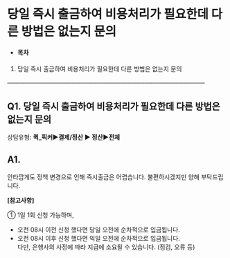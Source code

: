 # 당일 즉시 출금하여 비용처리가 필요한데 다른 방법은 없는지 문의

* #### **목차**

1. 당일 즉시 출금하여 비용처리가 필요한데 다른 방법은 없는지 문의

──────────────────────────────────────────────

**Q1. 당일 즉시 출금하여 비용처리가 필요한데 다른 방법은 없는지 문의**
-------------------------------------------

상담유형: **퀵\_픽커▶결제/정산 ▶ 정산▶전체**

**A1.**
-------

안타깝게도 정책 변경으로 인해 즉시출금은 어렵습니다. 불편하시겠지만 양해 부탁드립니다.

**[참고사항]**

① 1일 1회 신청 가능하며,   
- 오전 08시 이전 신청 했다면 당일 오전에 순차적으로 입금됩니다.   
- 오전 08시 이후 신청 했다면 익일 오전에 순차적으로 입금됩니다.   
다만, 은행사의 사정에 따라 지급에 소요될 수 있습니다. (점검, 오류 등)